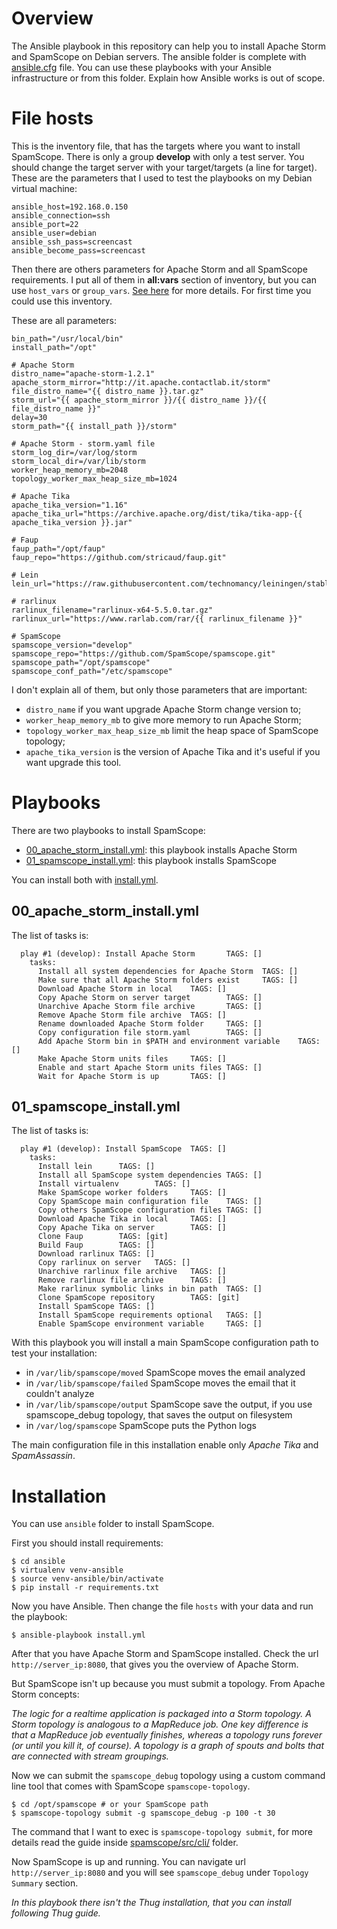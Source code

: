 # Overview
The Ansible playbook in this repository can help you to install Apache Storm and SpamScope on Debian servers. The ansible folder is complete with [ansible.cfg](./ansible.cfg) file.
You can use these playbooks with your Ansible infrastructure or from this folder.
Explain how Ansible works is out of scope.

# File hosts
This is the inventory file, that has the targets where you want to install SpamScope.
There is only a group **develop** with only a test server. You should change the target server with your target/targets (a line for target).
These are the parameters that I used to test the playbooks on my Debian virtual machine:

```
ansible_host=192.168.0.150 
ansible_connection=ssh 
ansible_port=22 
ansible_user=debian 
ansible_ssh_pass=screencast 
ansible_become_pass=screencast
```

Then there are others parameters for Apache Storm and all SpamScope requirements. I put all of them in **all:vars** section of inventory, but you can use `host_vars` or `group_vars`. [See here](http://docs.ansible.com/ansible/latest/user_guide/intro_inventory.html) for more details.
For first time you could use this inventory.

These are all parameters:

```
bin_path="/usr/local/bin"
install_path="/opt"

# Apache Storm
distro_name="apache-storm-1.2.1"
apache_storm_mirror="http://it.apache.contactlab.it/storm"
file_distro_name="{{ distro_name }}.tar.gz"
storm_url="{{ apache_storm_mirror }}/{{ distro_name }}/{{ file_distro_name }}"
delay=30
storm_path="{{ install_path }}/storm"

# Apache Storm - storm.yaml file
storm_log_dir=/var/log/storm
storm_local_dir=/var/lib/storm
worker_heap_memory_mb=2048
topology_worker_max_heap_size_mb=1024

# Apache Tika
apache_tika_version="1.16"
apache_tika_url="https://archive.apache.org/dist/tika/tika-app-{{ apache_tika_version }}.jar"

# Faup
faup_path="/opt/faup"
faup_repo="https://github.com/stricaud/faup.git"

# Lein
lein_url="https://raw.githubusercontent.com/technomancy/leiningen/stable/bin/lein"

# rarlinux
rarlinux_filename="rarlinux-x64-5.5.0.tar.gz"
rarlinux_url="https://www.rarlab.com/rar/{{ rarlinux_filename }}"

# SpamScope
spamscope_version="develop"
spamscope_repo="https://github.com/SpamScope/spamscope.git"
spamscope_path="/opt/spamscope"
spamscope_conf_path="/etc/spamscope"
```

I don't explain all of them, but only those parameters that are important:
 * `distro_name` if you want upgrade Apache Storm change version to;
 * `worker_heap_memory_mb` to give more memory to run Apache Storm;
 * `topology_worker_max_heap_size_mb` limit the heap space of SpamScope topology;
 * `apache_tika_version` is the version of Apache Tika and it's useful if you want upgrade this tool.

# Playbooks
There are two playbooks to install SpamScope:
 - [00_apache_storm_install.yml](./00_apache_storm_install.yml): this playbook installs Apache Storm
 - [01_spamscope_install.yml](./01_spamscope_install.yml): this playbook installs SpamScope

You can install both with [install.yml](./install.yml).

## 00_apache_storm_install.yml
The list of tasks is:

```
  play #1 (develop): Install Apache Storm       TAGS: []
    tasks:
      Install all system dependencies for Apache Storm  TAGS: []
      Make sure that all Apache Storm folders exist     TAGS: []
      Download Apache Storm in local    TAGS: []
      Copy Apache Storm on server target        TAGS: []
      Unarchive Apache Storm file archive       TAGS: []
      Remove Apache Storm file archive  TAGS: []
      Rename downloaded Apache Storm folder     TAGS: []
      Copy configuration file storm.yaml        TAGS: []
      Add Apache Storm bin in $PATH and environment variable    TAGS: []
      Make Apache Storm units files     TAGS: []
      Enable and start Apache Storm units files TAGS: []
      Wait for Apache Storm is up       TAGS: []
```

## 01_spamscope_install.yml
The list of tasks is:

```
  play #1 (develop): Install SpamScope  TAGS: []
    tasks:
      Install lein      TAGS: []
      Install all SpamScope system dependencies TAGS: []
      Install virtualenv        TAGS: []
      Make SpamScope worker folders     TAGS: []
      Copy SpamScope main configuration file    TAGS: []
      Copy others SpamScope configuration files TAGS: []
      Download Apache Tika in local     TAGS: []
      Copy Apache Tika on server        TAGS: []
      Clone Faup        TAGS: [git]
      Build Faup        TAGS: []
      Download rarlinux TAGS: []
      Copy rarlinux on server   TAGS: []
      Unarchive rarlinux file archive   TAGS: []
      Remove rarlinux file archive      TAGS: []
      Make rarlinux symbolic links in bin path  TAGS: []
      Clone SpamScope repository        TAGS: [git]
      Install SpamScope TAGS: []
      Install SpamScope requirements optional   TAGS: []
      Enable SpamScope environment variable     TAGS: []

```

With this playbook you will install a main SpamScope configuration path to test your installation:
 * in `/var/lib/spamscope/moved` SpamScope moves the email analyzed
 * in `/var/lib/spamscope/failed` SpamScope moves the email that it couldn't analyze
 * in `/var/lib/spamscope/output` SpamScope save the output, if you use spamscope_debug topology, that saves the output on filesystem
 * in `/var/log/spamscope` SpamScope puts the Python logs

The main configuration file in this installation enable only _Apache Tika_ and _SpamAssassin_.

# Installation
You can use `ansible` folder to install SpamScope.

First you should install requirements:

```
$ cd ansible
$ virtualenv venv-ansible
$ source venv-ansible/bin/activate
$ pip install -r requirements.txt
```

Now you have Ansible. Then change the file `hosts` with your data and run the playbook:

```
$ ansible-playbook install.yml
```

After that you have Apache Storm and SpamScope installed. Check the url `http://server_ip:8080`, that gives you the overview of Apache Storm.

But SpamScope isn't up because you must submit a topology. From Apache Storm concepts:

_The logic for a realtime application is packaged into a Storm topology. A Storm topology is analogous to a MapReduce job. One key difference is that a MapReduce job eventually finishes, whereas a topology runs forever (or until you kill it, of course). A topology is a graph of spouts and bolts that are connected with stream groupings._

Now we can submit the `spamscope_debug` topology using a custom command line tool that comes with SpamScope `spamscope-topology`.

```
$ cd /opt/spamscope # or your SpamScope path
$ spamscope-topology submit -g spamscope_debug -p 100 -t 30
```

The command that I want to exec is `spamscope-topology submit`, for more details read the guide inside [spamscope/src/cli/](../src/cli/README.md) folder.

Now SpamScope is up and running. You can navigate url `http://server_ip:8080` and you will see `spamscope_debug` under `Topology Summary` section.

_In this playbook there isn't the Thug installation, that you can install following Thug guide._

